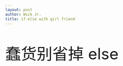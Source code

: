 ```yaml
---
layout: post
author: Wick Jr.
title: if-else with girl friend
---
```


<p style="font-size: 50px">蠢货别省掉 else</p>
